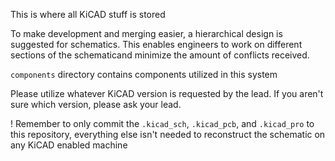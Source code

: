 This is where all KiCAD stuff is stored

To make development and merging easier, a hierarchical design is suggested for schematics. This enables engineers to work on different sections of the schematicand minimize the amount of conflicts received.

`components` directory contains components utilized in this system

Please utilize whatever KiCAD version is requested by the lead. If you aren't sure which version, please ask your lead.

! Remember to only commit the `.kicad_sch`, `.kicad_pcb`, and `.kicad_pro` to this repository, everything else isn't needed to reconstruct the schematic on any KiCAD enabled machine
